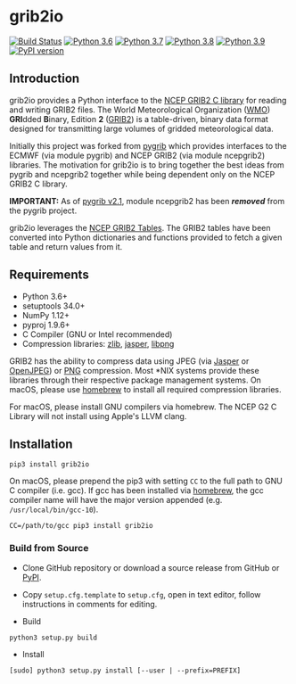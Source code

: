 # grib2io

[![Build Status](https://travis-ci.com/eengl/grib2io.svg?branch=master)](https://travis-ci.com/eengl/grib2io)
[![Python 3.6](https://img.shields.io/badge/python-3.6-blue.svg)](https://www.python.org/downloads/release/python-360/)
[![Python 3.7](https://img.shields.io/badge/python-3.7-blue.svg)](https://www.python.org/downloads/release/python-370/)
[![Python 3.8](https://img.shields.io/badge/python-3.8-blue.svg)](https://www.python.org/downloads/release/python-380/)
[![Python 3.9](https://img.shields.io/badge/python-3.9-blue.svg)](https://www.python.org/downloads/release/python-390/)
[![PyPI version](https://badge.fury.io/py/grib2io.svg)](https://badge.fury.io/py/grib2io)

## Introduction

grib2io provides a Python interface to the [NCEP GRIB2 C library](https://github.com/NOAA-EMC/NCEPLIBS-g2c) for reading and writing GRIB2 files.  The World Meteorological Organization ([WMO](https://www.wmo.int)) **GRI**dded **B**inary, Edition **2** ([GRIB2](https://www.wmo.int/pages/prog/www/WMOCodes/Guides/GRIB/GRIB2_062006.pdf)) is a table-driven, binary data format designed for transmitting large volumes of gridded meteorological data.

Initially this project was forked from [pygrib](https://github.com/jswhit/pygrib) which provides interfaces to the ECMWF (via module pygrib) and NCEP GRIB2 (via module ncepgrib2) libraries.  The motivation for grib2io is to bring together the best ideas from pygrib and ncepgrib2 together while being dependent only on the NCEP GRIB2 C library.

**IMPORTANT:** As of [pygrib v2.1](https://github.com/jswhit/pygrib/releases/tag/v2.1rel), module ncepgrib2 has been ***removed*** from the pygrib project.  

grib2io leverages the [NCEP GRIB2 Tables](https://www.nco.ncep.noaa.gov/pmb/docs/grib2/grib2_doc/).  The GRIB2 tables have been converted into Python dictionaries and functions provided to fetch a given table and return values from it.

## Requirements
* Python 3.6+
* setuptools 34.0+
* NumPy 1.12+
* pyproj 1.9.6+
* C Compiler (GNU or Intel recommended)
* Compression libraries: [zlib](https://zlib.net), [jasper](https://github.com/jasper-software/jasper), [libpng](http://libpng.org)

GRIB2 has the ability to compress data using JPEG (via [Jasper](https://github.com/jasper-software/jasper) or [OpenJPEG](https://github.com/uclouvain/openjpeg)) or [PNG](https://sourceforge.net/projects/libpng/) compression.  Most \*NIX systems provide these libraries through their respective package management systems.  On macOS, please use [homebrew](https://brew.sh) to install all required compression libraries.

For macOS, please install GNU compilers via homebrew.  The NCEP G2 C Library will not install using Apple's LLVM clang.

## Installation

```shell
pip3 install grib2io
```
On macOS, please prepend the pip3 with setting `CC` to the full path to GNU C compiler (i.e. gcc).  If gcc has been installed via [homebrew](https://brew.sh), the gcc compiler name will have the major version appended (e.g. `/usr/local/bin/gcc-10`).

```shell
CC=/path/to/gcc pip3 install grib2io
```

### Build from Source

* Clone GitHub repository or download a source release from GitHub or [PyPI](https://pypi.python.org/pypi/grib2io).

* Copy `setup.cfg.template` to `setup.cfg`, open in text editor, follow instructions in comments for editing.

* Build

```shell
python3 setup.py build
```

* Install

```shell
[sudo] python3 setup.py install [--user | --prefix=PREFIX]
```
